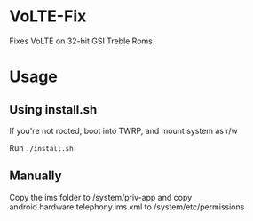# VoLTE-Fix
Fixes VoLTE on 32-bit GSI Treble Roms

# Usage
## Using install.sh
If you're not rooted, boot into TWRP, and mount system as r/w

Run
``./install.sh``

## Manually
Copy the ims folder to /system/priv-app and copy android.hardware.telephony.ims.xml to /system/etc/permissions

